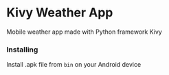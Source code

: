 # Kivy Weather App
Mobile weather app made with Python framework Kivy

### Installing
Install .apk file from `bin` on your Android device
